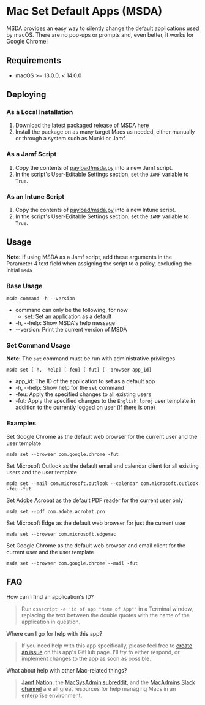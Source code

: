 # Mac Set Default Apps (MSDA)

MSDA provides an easy way to silently change the default applications used by macOS. There are no pop-ups or prompts and, even better, it works for Google Chrome!

## Requirements
* macOS >= 13.0.0, < 14.0.0

## Deploying
### As a Local Installation
1. Download the latest packaged release of MSDA [here](https://github.com/targendaz2/Mac-Set-Default-Apps/releases)
2. Install the package on as many target Macs as needed, either manually or through a system such as Munki or Jamf

### As a Jamf Script
1. Copy the contents of [payload/msda.py](https://github.com/targendaz2/Mac-Set-Default-Apps/blob/master/payload/msda.py) into a new Jamf script.
2. In the script's User-Editable Settings section, set the `JAMF` variable to `True`.

### As an Intune Script
1. Copy the contents of [payload/msda.py](https://github.com/targendaz2/Mac-Set-Default-Apps/blob/master/payload/msda.py) into a new Intune script.
2. In the script's User-Editable Settings section, set the `JAMF` variable to `True`.

## Usage
**Note:** If using MSDA as a Jamf script, add these arguments in the Parameter 4 text field when assigning the script to a policy, excluding the initial `msda`

### Base Usage
```
msda command -h --version
```

* command can only be the following, for now
    * set: Set an application as a default
* -h, --help: Show MSDA's help message
* --version: Print the current version of MSDA

### Set Command Usage
**Note:** The `set` command must be run with administrative privileges

```
msda set [-h,--help] [-feu] [-fut] [--browser app_id]
```

* app_id: The ID of the application to set as a default app
* -h, --help: Show help for the `set` command
* -feu: Apply the specified changes to all existing users
* -fut: Apply the specified changes to the `English.lproj` user template in addition to the currently logged on user (if there is one)

### Examples

Set Google Chrome as the default web browser for the current user and the user template
```
msda set --browser com.google.chrome -fut
```

Set Microsoft Outlook as the default email and calendar client for all existing users and the user template
```
msda set --mail com.microsoft.outlook --calendar com.microsoft.outlook -feu -fut
```

Set Adobe Acrobat as the default PDF reader for the current user only
```
msda set --pdf com.adobe.acrobat.pro
```

Set Microsoft Edge as the default web browser for just the current user
```
msda set --browser com.microsoft.edgemac
```

Set Google Chrome as the default web browser and email client for the current user and the user template
```
msda set --browser com.google.chrome --mail -fut
```

## FAQ

How can I find an application's ID?
> Run `osascript -e 'id of app "Name of App"'` in a Terminal window, replacing the text between the double quotes with the name of the application in question.

Where can I go for help with this app?
> If you need help with this app specifically, please feel free to [create an issue](https://github.com/targendaz2/Mac-Set-Default-Apps/issues/new) on this app's GitHub page. I'll try to either respond, or implement changes to the app as soon as possible.

What about help with other Mac-related things?
>[Jamf Nation](https://www.jamf.com/jamf-nation/), the [MacSysAdmin subreddit](https://www.reddit.com/r/macsysadmin/), and the [MacAdmins Slack channel](https://macadmins.slack.com) are all great resources for help managing Macs in an enterprise environment.
